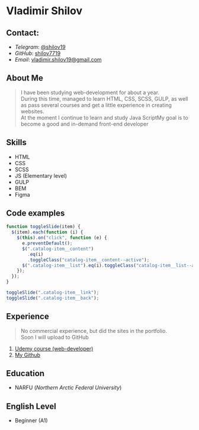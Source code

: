 # Vladimir Shilov

## Contact:

- _Telegram_: [@shilov19](https://t.me/shilov19/)
- _GitHub_: [shilov7719](https://github.com/shilov7719/)
- _Email_: vladimir.shilov19@gmail.com
  <br>

## About Me

> I have been studying web-development for about a year.<br>During this time, managed to learn HTML, CSS, SCSS, GULP, as well as pass several courses and get a little experience in creating websites.<br>At the moment I continue to learn and study Java ScriptMy goal is to become a good and in-demand front-end developer

## Skills

- HTML
- CSS
- SCSS
- JS (Elementary level)
- GULP
- BEM
- Figma

## Code examples

```javascript
function toggleSlide(item) {
  $(item).each(function (i) {
    $(this).on("click", function (e) {
      e.preventDefault();
      $(".catalog-item__content")
        .eq(i)
        .toggleClass("catalog-item__content--active");
      $(".catalog-item__list").eq(i).toggleClass("catalog-item__list--active");
    });
  });
}

toggleSlide(".catalog-item__link");
toggleSlide(".catalog-item__back");
```

## Experience

> No commercial experience, but did the sites in the portfolio. <br>Soon I will upload to GitHub

1. [Udemy course (web-developer)](https://www.udemy.com/course/webdeveloper/)
2. [My Github](https://github.com/shilov7719)

## Education

- NARFU (_Northern Arctic Federal University_)

## English Level

- Beginner (A1)
